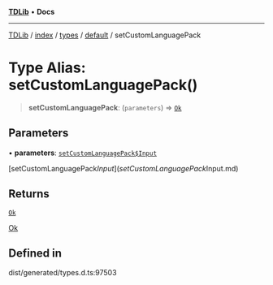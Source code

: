 [**TDLib**](../../../../../../README.md) • **Docs**

***

[TDLib](../../../../../../modules.md) / [index](../../../../../README.md) / [types](../../../README.md) / [default](../README.md) / setCustomLanguagePack

# Type Alias: setCustomLanguagePack()

> **setCustomLanguagePack**: (`parameters`) => [`Ok`](Ok.md)

## Parameters

• **parameters**: [`setCustomLanguagePack$Input`](setCustomLanguagePack$Input.md)

[setCustomLanguagePack$Input](setCustomLanguagePack$Input.md)

## Returns

[`Ok`](Ok.md)

[Ok](Ok.md)

## Defined in

dist/generated/types.d.ts:97503
